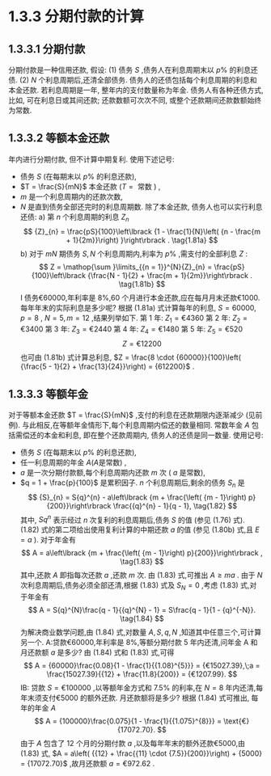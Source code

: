 # 1.3.3 分期付款的计算
## 1.3.3.1 分期付款
分期付款是一种信用还款, 假设:
(1) 债务 $S$ ,债务人在利息周期末以 $p\%$ 的利息还债.
(2) $N$ 个利息周期后,还清全部债务.
债务人的还债包括每个利息周期的利息和本金还款. 若利息周期是一年, 整年内的支付数量称为年金.
债务人有各种还债方式, 比如, 可在利息日或其间还款; 还款数额可次次不同, 或整个还款期间还款数额始终为常数.
## 1.3.3.2 等额本金还款
年内进行分期付款, 但不计算中期复利. 使用下述记号:
- 债务 $S$ (在每期末以 $p\%$ 的利息还款),
- $T = \frac{S}{mN}$ 本金还款 $\left( {T = \text{ 常数 }}\right)$ ,
- $m$ 是一个利息周期内的还款次数,
- $N$ 是直到债务全部还完时的利息周期数.
除了本金还款, 债务人也可以实行利息还债:
a) 第 $n$ 个利息周期的利息 ${Z}_{n}$
$$
{Z}_{n} = \frac{pS}{100}\left\lbrack  {1 - \frac{1}{N}\left( {n - \frac{m + 1}{2m}}\right) }\right\rbrack  . \tag{1.81a}
$$
b) 对于 ${mN}$ 期债务 $S, N$ 个利息周期内,利率为 $p\%$ ,需支付的全部利息 $Z$ :
$$
Z = \mathop{\sum }\limits_{{n = 1}}^{N}{Z}_{n} = \frac{pS}{100}\left\lbrack  {\frac{N - 1}{2} + \frac{m + 1}{2m}}\right\rbrack  . \tag{1.81b}
$$
I 债务€60000,年利率是 8%,60 个月进行本金还款,应在每月月末还款€1000. 每年年末的实际利息是多少呢? 根据 (1.81a) 式计算每年的利息, $S = {60000}, p = 8$ , $N = 5, m = {12}$ ,结果列举如下.
第 1 年: ${Z}_{1} = \text{€}{4360}$
第 2 年: ${Z}_{2} = \text{€}{3400}$
第 3 年: ${Z}_{3} = \text{€}{2440}$
第 4 年: ${Z}_{4} = \text{€}{1480}$
第 5 年: ${Z}_{5} = \text{€}{520}$
$$
Z = {\text{€}12200}
$$
也可由 (1.81b) 式计算总利息, $Z = \frac{8 \cdot  {60000}}{100}\left( {\frac{5 - 1}{2} + \frac{13}{24}}\right)  = {612200}$ .
## 1.3.3.3 等额年金
对于等额本金还款 $T = \frac{S}{mN}$ ,支付的利息在还款期限内逐渐减少 (见前例). 与此相反,在等额年金情形下,每个利息周期内偿还的数量相同. 常数年金 $A$ 包括需偿还的本金和利息, 即在整个还款周期内, 债务人的还债是同一数量.
使用记号:
- 债务 $S$ (在每期末以 $p\%$ 的利息还款),
- 任一利息周期的年金 $A\left( {A\text{是常数}}\right)$ ,
- $a$ 是一次分期付款额,每个利息周期内还款 $m$ 次 ( $a$ 是常数),
- $q = 1 + \frac{p}{100}$ 是累积因子.
$n$ 个利息周期后,剩余的债务 ${S}_{n}$ 是
$$
{S}_{n} = S{q}^{n} - a\left\lbrack  {m + \frac{\left( {m - 1}\right) p}{200}}\right\rbrack  \frac{{q}^{n} - 1}{q - 1}, \tag{1.82}
$$
其中, $S{q}^{n}$ 表示经过 $n$ 次复利的利息周期后,债务 $S$ 的值 (参见 (1.76) 式). (1.82) 式的第二项给出使用复利计算的中期还款 $a$ 的值 (参见 (1.80b) 式,且 $E = a$ ). 对于年金有
$$
A = a\left\lbrack  {m + \frac{\left( {m - 1}\right) p}{200}}\right\rbrack  , \tag{1.83}
$$
其中,还款 $A$ 即指每次还款 $a$ ,还款 $m$ 次. 由 (1.83) 式,可推出 $A \geq  {ma}$ . 由于 $N$ 次利息周期后,债务必须全部还清,根据 (1.83) 式及 ${S}_{N} = 0$ ,考虑 (1.83) 式,对于年金有
$$
A = S{q}^{N}\frac{q - 1}{{q}^{N} - 1} = S\frac{q - 1}{1 - {q}^{-N}}. \tag{1.84}
$$
为解决商业数学问题,由 (1.84) 式,对数量 $A, S, q, N$ ,知道其中任意三个,可计算另一个.
A:贷款€60000,年利率是 8%,等额分期付款 5 年内还清,问年金 A 和月还款额 $a$ 是多少? 由 (1.84) 式和 (1.83) 式,可得
$$
A = {60000}\frac{0.08}{1 - \frac{1}{{1.08}^{5}}} = {€15027.39},\;a = \frac{15027.39}{{12} + \frac{11.8}{200}} = {€1207.99}.
$$
IB: 贷款 $S = {€100000}$ ,以等额年金方式和 ${7.5}\%$ 的利率,在 $N = 8$ 年内还清,每年末须支付€5000 的额外还款. 月还款额将是多少? 根据 (1.84) 式可推出, 每年的年金 $A$
$$
A = {100000}\frac{0.075}{1 - \frac{1}{{1.075}^{8}}} = \text{€}{17072.70}.
$$
由于 $A$ 包含了 12 个月的分期付款 $a$ ,以及每年年末的额外还款€5000,由 (1.83) 式, $A = a\left( {{12} + \frac{{11} \cdot  {7.5}}{200}}\right)  + {5000} = {17072.70}$ ,故月还款额 $a = \text{€}{972.62}$ .